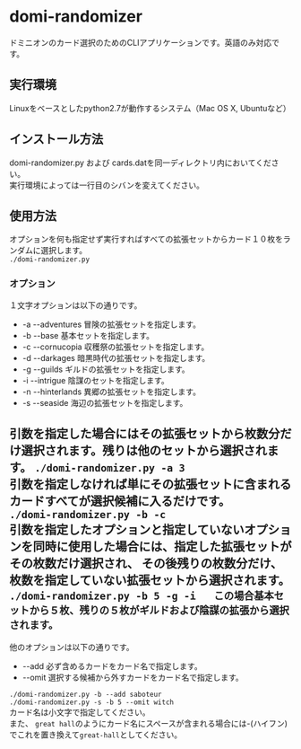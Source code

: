 # domi-randomizer

ドミニオンのカード選択のためのCLIアプリケーションです。英語のみ対応です。

## 実行環境
Linuxをベースとしたpython2.7が動作するシステム（Mac OS X, Ubuntuなど）
## インストール方法
domi-randomizer.py および cards.datを同一ディレクトリ内においてください。  
実行環境によっては一行目のシバンを変えてください。
## 使用方法
オプションを何も指定せず実行すればすべての拡張セットからカード１０枚をランダムに選択します。  
`./domi-randomizer.py`  
### オプション
１文字オプションは以下の通りです。  
* -a --adventures 冒険の拡張セットを指定します。
* -b --base 基本セットを指定します。
* -c --cornucopia 収穫祭の拡張セットを指定します。
* -d --darkages 暗黒時代の拡張セットを指定します。
* -g --guilds ギルドの拡張セットを指定します。
* -i --intrigue 陰謀のセットを指定します。
* -n --hinterlands 異郷の拡張セットを指定します。
* -s --seaside 海辺の拡張セットを指定します。  

引数を指定した場合にはその拡張セットから枚数分だけ選択されます。残りは他のセットから選択されます。
`./domi-randomizer.py -a 3`  
引数を指定しなければ単にその拡張セットに含まれるカードすべてが選択候補に入るだけです。  
`./domi-randomizer.py -b -c`  
引数を指定したオプションと指定していないオプションを同時に使用した場合には、指定した拡張セットがその枚数だけ選択され、
その後残りの枚数分だけ、枚数を指定していない拡張セットから選択されます。  
`./domi-randomizer.py -b 5 -g -i  
この場合基本セットから５枚、残りの５枚がギルドおよび陰謀の拡張から選択されます。`  
   ---
他のオプションは以下の通りです。
* --add 必ず含めるカードをカード名で指定します。
* --omit 選択する候補から外すカードをカード名で指定します。  

`./domi-randomizer.py -b --add saboteur`  
`./domi-randomizer.py -s -b 5 --omit witch`  
カード名は小文字で指定してください。  
また、 `great hall`のようにカード名にスペースが含まれる場合には-(ハイフン)でこれを置き換えて`great-hall`としてください。
